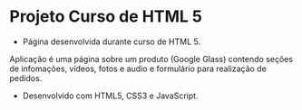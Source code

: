 # Projeto Curso de HTML 5

- Página desenvolvida durante curso de HTML 5.

Aplicação é uma página sobre um produto (Google Glass) contendo seções de infomações, vídeos, fotos e audio e formulário para realização de pedidos.

- Desenvolvido com HTML5, CSS3 e JavaScript.

